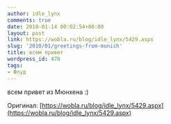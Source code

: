 ```yaml
---
author: idle_lynx
comments: true
date: 2010-01-14 00:02:54+00:00
layout: post
link: https://wobla.ru/blog/idle_lynx/5429.aspx
slug: '2010/01/greetings-from-munich'
title: всем привет
wordpress_id: 470
tags:
- Флуд
---
```


всем привет из Мюнхена :)

Оригинал: [https://wobla.ru/blog/idle_lynx/5429.aspx](https://wobla.ru/blog/idle_lynx/5429.aspx)
